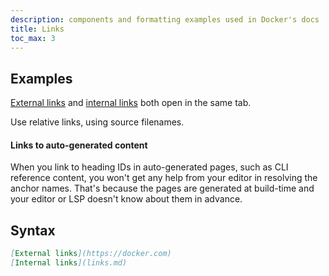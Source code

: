 ```yaml
---
description: components and formatting examples used in Docker's docs
title: Links
toc_max: 3
---
```


## Examples

[External links](https://docker.com) and [internal links](links.md) both
open in the same tab.

Use relative links, using source filenames.

#### Links to auto-generated content

When you link to heading IDs in auto-generated pages, such as CLI
reference content, you won't get any help from your editor in resolving the
anchor names. That's because the pages are generated at build-time and your
editor or LSP doesn't know about them in advance.

## Syntax

```md
[External links](https://docker.com)
[Internal links](links.md)
```
